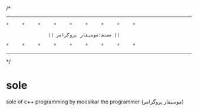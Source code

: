 /*

*     *     *     *     *     *     *     *     *     *		
	*     *     *     *     *     *     *     *     *   

                    || مصنف:موسیقار پروگرامر ||
    
    *     *     *     *     *     *     *     *     *		
*      *     *     *     *     *     *     *     *     *      


*/

# sole
sole of c++ programming by moosikar the programmer (موسیقار پروگرامر)
